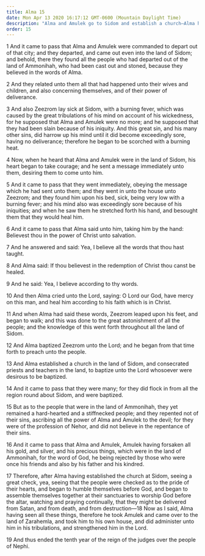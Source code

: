 ```yaml
---
title: Alma 15
date: Mon Apr 13 2020 16:17:12 GMT-0600 (Mountain Daylight Time)
description: "Alma and Amulek go to Sidom and establish a church—Alma heals Zeezrom, who joins the Church—Many are baptized, and the Church prospers—Alma and Amulek go to Zarahemla. About 81 B.C."
order: 15
---
```


1 And it came to pass that Alma and Amulek were commanded to depart out of that city; and they departed, and came out even into the land of Sidom; and behold, there they found all the people who had departed out of the land of Ammonihah, who had been cast out and stoned, because they believed in the words of Alma.

2 And they related unto them all that had happened unto their wives and children, and also concerning themselves, and of their power of deliverance.

3 And also Zeezrom lay sick at Sidom, with a burning fever, which was caused by the great tribulations of his mind on account of his wickedness, for he supposed that Alma and Amulek were no more; and he supposed that they had been slain because of his iniquity. And this great sin, and his many other sins, did harrow up his mind until it did become exceedingly sore, having no deliverance; therefore he began to be scorched with a burning heat.

4 Now, when he heard that Alma and Amulek were in the land of Sidom, his heart began to take courage; and he sent a message immediately unto them, desiring them to come unto him.

5 And it came to pass that they went immediately, obeying the message which he had sent unto them; and they went in unto the house unto Zeezrom; and they found him upon his bed, sick, being very low with a burning fever; and his mind also was exceedingly sore because of his iniquities; and when he saw them he stretched forth his hand, and besought them that they would heal him.

6 And it came to pass that Alma said unto him, taking him by the hand: Believest thou in the power of Christ unto salvation.

7 And he answered and said: Yea, I believe all the words that thou hast taught.

8 And Alma said: If thou believest in the redemption of Christ thou canst be healed.

9 And he said: Yea, I believe according to thy words.

10 And then Alma cried unto the Lord, saying: O Lord our God, have mercy on this man, and heal him according to his faith which is in Christ.

11 And when Alma had said these words, Zeezrom leaped upon his feet, and began to walk; and this was done to the great astonishment of all the people; and the knowledge of this went forth throughout all the land of Sidom.

12 And Alma baptized Zeezrom unto the Lord; and he began from that time forth to preach unto the people.

13 And Alma established a church in the land of Sidom, and consecrated priests and teachers in the land, to baptize unto the Lord whosoever were desirous to be baptized.

14 And it came to pass that they were many; for they did flock in from all the region round about Sidom, and were baptized.

15 But as to the people that were in the land of Ammonihah, they yet remained a hard-hearted and a stiffnecked people; and they repented not of their sins, ascribing all the power of Alma and Amulek to the devil; for they were of the profession of Nehor, and did not believe in the repentance of their sins.

16 And it came to pass that Alma and Amulek, Amulek having forsaken all his gold, and silver, and his precious things, which were in the land of Ammonihah, for the word of God, he being rejected by those who were once his friends and also by his father and his kindred.

17 Therefore, after Alma having established the church at Sidom, seeing a great check, yea, seeing that the people were checked as to the pride of their hearts, and began to humble themselves before God, and began to assemble themselves together at their sanctuaries to worship God before the altar, watching and praying continually, that they might be delivered from Satan, and from death, and from destruction—18 Now as I said, Alma having seen all these things, therefore he took Amulek and came over to the land of Zarahemla, and took him to his own house, and did administer unto him in his tribulations, and strengthened him in the Lord.

19 And thus ended the tenth year of the reign of the judges over the people of Nephi.
